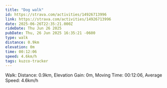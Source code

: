```yaml
---
title: "Dog walk"
id: https://strava.com/activities/14926713996
link: https://strava.com/activities/14926713996
date: 2025-06-26T22:35:21.000Z
rideDate: Thu Jun 26 2025
pubDate: Thu, 26 Jun 2025 16:35:21 -0600
type: walk
distance: 0.9km
elevation: 0m
time: 00:12:06
speed: 4.6km/h
tags: kuzco-tracker
---
```

Walk: Distance: 0.9km, Elevation Gain: 0m, Moving Time: 00:12:06, Average Speed: 4.6km/h